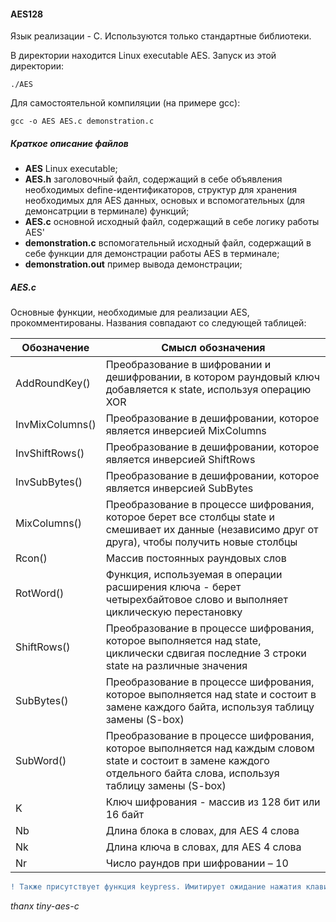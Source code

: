 #### AES128

Язык реализации - C. Используются только стандартные библиотеки.

В директории находится Linux executable AES.
Запуск из этой директории:
```
./AES
```

Для самостоятельной компиляции (на примере gcc):
```
gcc -o AES AES.c demonstration.c
```

##### Краткое описание файлов
- **AES** Linux executable;
- **AES.h** заголовочный файл, содержащий в себе объявления необходимых define-идентификаторов, структур для хранения необходимых для AES данных, основых и вспомогательных (для демонсатрции в терминале) функций;
- **AES.c** основной исходный файл, содержащий в себе логику работы AES'
- **demonstration.c** вспомогательный исходный файл, содержащий в себе функции для демонстрации работы AES в терминале;
- **demonstration.out** пример вывода демонстрации;


##### AES.c
Основные функции, необходимые для реализации AES, прокомментированы.
Названия совпадают со следующей таблицей:

| Обозначение     | Смысл обозначения                                                                                                                                                     |
|-----------------|-----------------------------------------------------------------------------------------------------------------------------------------------------------------------|
| AddRoundKey()   | Преобразование в шифровании и дешифровании, в котором раундовый ключ добавляется к state, используя операцию XOR                                                      |
| InvMixColumns() | Преобразование в дешифровании, которое является инверсией MixColumns                                                                                                  |
| InvShiftRows()  | Преобразование в дешифровании, которое является инверсией ShiftRows                                                                                                   |
| InvSubBytes()   | Преобразование в дешифровании, которое является инверсией SubBytes                                                                                                    |
| MixColumns()    | Преобразование в процессе шифрования, которое берет все столбцы state и смешивает их данные (независимо друг от друга), чтобы получить новые столбцы                  |
| Rcon()          | Массив постоянных раундовых слов                                                                                                                                      |
| RotWord()       | Функция, используемая в операции расширения ключа - берет четырехбайтовое слово и выполняет циклическую перестановку                                                  |
| ShiftRows()     | Преобразование в процессе шифрования, которое выполняется над state, циклически сдвигая последние 3 строки state на различные значения                                |
| SubBytes()      | Преобразование в процессе шифрования, которое выполняется над state и состоит в замене каждого байта, используя таблицу замены (S-box)                                |
| SubWord()       | Преобразование в процессе шифрования, которое выполняется над каждым словом state и состоит в замене каждого отдельного байта слова, используя таблицу замены (S-box) |
| K               | Ключ шифрования - массив из 128 бит или 16 байт                                                                                                                       |
| Nb              | Длина блока в словах, для AES 4 слова                                                                                                                                 |
| Nk              | Длина ключа в словах, для AES 4 слова                                                                                                                                 |
| Nr              | Число раундов при шифровании – 10                                                                                                                                     |

``` diff
! Также присутствует функция keypress. Имитирует ожидание нажатия клавиши для продолжения вывода в терминал в системах Linux. Для windows вызовы этой функции достаточно заменить на getChar();, а само объявление функции закомментировать.
```
*thanx tiny-aes-c*
